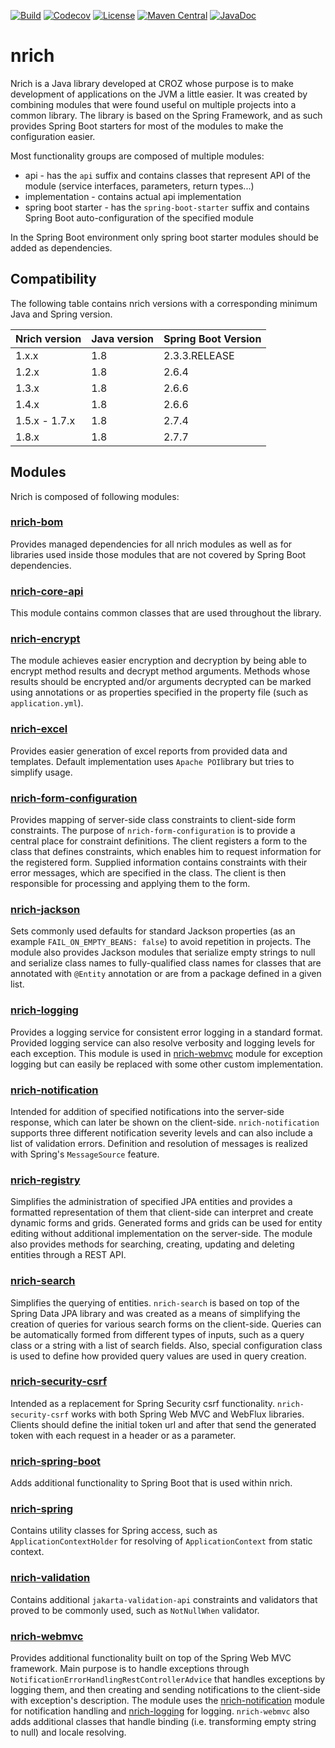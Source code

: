 [![Build](https://github.com/croz-ltd/nrich/actions/workflows/build.yml/badge.svg?branch=master)](https://github.com/croz-ltd/nrich/actions/workflows/build.yml)
[![Codecov](https://codecov.io/gh/croz-ltd/nrich/branch/master/graph/badge.svg)](https://codecov.io/gh/croz-ltd/nrich)
[![License](https://img.shields.io/github/license/croz-ltd/nrich?color=yellow&logo=apache)](https://github.com/croz-ltd/nrich/blob/master/LICENSE)
[![Maven Central](https://maven-badges.herokuapp.com/maven-central/net.croz.nrich/nrich-core-api/badge.svg?color=blue)](https://search.maven.org/search?q=net.croz.nrich)
[![JavaDoc](https://img.shields.io/badge/API%20doc-Javadoc-brightgreen)](https://croz-ltd.github.io/nrich)

# nrich

Nrich is a Java library developed at CROZ whose purpose is to make development of applications on the JVM a little easier.
It was created by combining modules that were found useful on multiple projects into a common library.
The library is based on the Spring Framework, and as such provides Spring Boot starters for most of the modules to make the configuration easier.

Most functionality groups are composed of multiple modules:

- api - has the `api` suffix and contains classes that represent API of the module (service interfaces, parameters, return types...)
- implementation - contains actual api implementation
- spring boot starter - has the `spring-boot-starter` suffix and contains Spring Boot auto-configuration of the specified module

In the Spring Boot environment only spring boot starter modules should be added as dependencies.

## Compatibility

The following table contains nrich versions with a corresponding minimum Java and Spring version.

| Nrich version | Java version | Spring Boot Version |
|---------------|--------------|---------------------|
| 1.x.x         | 1.8          | 2.3.3.RELEASE       |
| 1.2.x         | 1.8          | 2.6.4               |
| 1.3.x         | 1.8          | 2.6.6               |
| 1.4.x         | 1.8          | 2.6.6               |
| 1.5.x - 1.7.x | 1.8          | 2.7.4               |
| 1.8.x         | 1.8          | 2.7.7               |

## Modules

Nrich is composed of following modules:

### [nrich-bom](nrich-bom/README.md)

Provides managed dependencies for all nrich modules as well as for libraries used inside those modules that are not covered by Spring Boot dependencies.

### [nrich-core-api](nrich-core-api/README.md)

This module contains common classes that are used throughout the library.

### [nrich-encrypt](nrich-encrypt/README.md)

The module achieves easier encryption and decryption by being able to encrypt method results and decrypt method arguments.
Methods whose results should be encrypted and/or arguments decrypted can be marked using annotations or as properties specified
in the property file (such as `application.yml`).

### [nrich-excel](nrich-excel/README.md)

Provides easier generation of excel reports from provided data and templates.
Default implementation uses `Apache POI`library but tries to simplify usage.

### [nrich-form-configuration](nrich-form-configuration/README.md)

Provides mapping of server-side class constraints to client-side form constraints.
The purpose of `nrich-form-configuration` is to provide a central place for constraint definitions.
The client registers a form to the class that defines constraints, which enables him to request information for the registered form.
Supplied information contains constraints with their error messages, which are specified in the class.
The client is then responsible for processing and applying them to the form.

### [nrich-jackson](nrich-jackson/README.md)

Sets commonly used defaults for standard Jackson properties (as an example `FAIL_ON_EMPTY_BEANS: false`) to avoid repetition in projects.
The module also provides Jackson modules that serialize empty strings to null and serialize class names to fully-qualified class names for
classes that are annotated with `@Entity` annotation or are from a package defined in a given list.

### [nrich-logging](nrich-logging/README.md)

Provides a logging service for consistent error logging in a standard format.
Provided logging service can also resolve verbosity and logging levels for each exception.
This module is used in [nrich-webmvc](nrich-webmvc/README.md) module for exception logging but can easily be replaced with some other custom implementation.

### [nrich-notification](nrich-notification/README.md)

Intended for addition of specified notifications into the server-side response, which can later be shown on the client-side.
`nrich-notification` supports three different notification severity levels and can also include a list of validation errors.
Definition and resolution of messages is realized with Spring's `MessageSource` feature.

### [nrich-registry](nrich-registry/README.md)

Simplifies the administration of specified JPA entities and provides a formatted representation of them that client-side can interpret and create dynamic forms and grids.
Generated forms and grids can be used for entity editing without additional implementation on the server-side.
The module also provides methods for searching, creating, updating and deleting entities through a REST API.

### [nrich-search](nrich-search/README.md)

Simplifies the querying of entities.
`nrich-search` is based on top of the Spring Data JPA library and was created as a means of simplifying the creation of queries for various search forms on the client-side.
Queries can be automatically formed from different types of inputs, such as a query class or a string with a list of search fields.
Also, special configuration class is used to define how provided query values are used in query creation.

### [nrich-security-csrf](nrich-security-csrf/README.md)

Intended as a replacement for Spring Security csrf functionality.
`nrich-security-csrf` works with both Spring Web MVC and WebFlux libraries.
Clients should define the initial token url and after that send the generated token with each request in a header or as a parameter.

### [nrich-spring-boot](nrich-spring-boot/README.md)

Adds additional functionality to Spring Boot that is used within nrich.

### [nrich-spring](nrich-spring/README.md)

Contains utility classes for Spring access, such as `ApplicationContextHolder` for resolving of `ApplicationContext` from static context.

### [nrich-validation](nrich-validation/README.md)

Contains additional `jakarta-validation-api` constraints and validators that proved to be commonly used, such as `NotNullWhen` validator.

### [nrich-webmvc](nrich-webmvc/README.md)

Provides additional functionality built on top of the Spring Web MVC framework.
Main purpose is to handle exceptions through `NotificationErrorHandlingRestControllerAdvice` that handles exceptions by logging them,
and then creating and sending notifications to the client-side with exception's description.
The module uses the [nrich-notification](nrich-notification/README.md) module for notification handling and [nrich-logging](nrich-logging/README.md) for logging.
`nrich-webmvc` also adds additional classes that handle binding (i.e. transforming empty string to null) and locale resolving.
